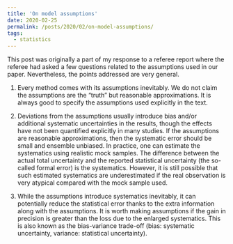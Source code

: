 ```yaml
---
title: 'On model assumptions'
date: 2020-02-25
permalink: /posts/2020/02/on-model-assumptions/
tags:
  - statistics
---
```


This post was originally a part of my response to a referee report where the referee had asked a few questions related to the assumptions used in our paper. Nevertheless, the points addressed are very general.

1) Every method comes with its assumptions inevitably. We do not claim the assumptions are the “truth” but reasonable approximations. It is always good to specify the assumptions used explicitly in the text. 

2) Deviations from the assumptions usually introduce bias and/or additional systematic uncertainties in the results, though the effects have not been quantified explicitly in many studies. If the assumptions are reasonable approximations, then the systematic error should be small and ensemble unbiased. In practice, one can estimate the systematics using realistic mock samples. The difference between the actual total uncertainty and the reported statistical uncertainty (the so-called formal error) is the systematics. However, it is still possible that such estimated systematics are underestimated if the real observation is very atypical compared with the mock sample used.

3) While the assumptions introduce systematics inevitably, it can potentially reduce the statistical error thanks to the extra information along with the assumptions. It is worth making assumptions if the gain in precision is greater than the loss due to the enlarged systematics. This is also known as the bias-variance trade-off (bias: systematic uncertainty, variance: statistical uncertainty).